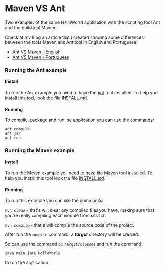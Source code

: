 # Maven VS Ant

Two examples of the same HelloWorld application with the scripting tool Ant and
the build tool Maven.

Check at my [Blog](http://coderade.in) an article that I created showing some
differences between the tools Maven and Ant tool in English and Portuguese:

* [Ant VS Maven - English](http://coderade.in/ant-vs-maven)
* [Ant VS Maven - Portuguese](http://br.coderade.in/ant-vs-maven)

### Running the Ant example

#### Install

To run the Ant example you need to have the [Ant](http://ant.apache.org/) tool installed.
To help you install this tool, look the file [INSTALL.md](../INSTALL.md).

#### Running

To compile, package and run the application you can use the commands:

```
ant compile
ant jar
ant run
```

### Running the Maven example

#### Install

To run the Maven example you need to have the [Maven](https://maven.apache.org) tool installed.
To help you install this tool look the file [INSTALL.md](../INSTALL.md).

#### Running

To run this example you can use the commands:

`mvn clean` - that's will clear any compiled files you have,
making sure that you're really compiling each module from scratch

`mvn compile` - that's will compile the source code of the project.

After run the `compile` command, a ***target*** directory will be created.

So can use the command `cd target/classes` and run the command:

`java main.java.HelloWorld`

to run the application.
